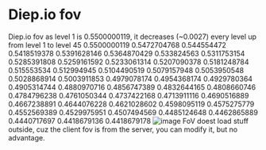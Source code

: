 # Diep.io fov 
Diep.io fov as level 1 is 0.5500000119, it decreases (~0.0027) every level up
from level 1 to level 45
0.5500000119
0.5472704768
0.544554472
0.5418519378
0.5391628146
0.5364870429
0.533824563
0.5311753154
0.5285391808
0.5259161592
0.5233061314
0.5207090378
0.5181248784
0.515553534
0.512994945
0.5104490519
0.5079157948
0.5053950548
0.5028868914
0.5003911853
0.4979078174
0.4954368174
0.4929780364
0.4905314744
0.4880970716
0.4856747389
0.4832644165
0.4808660746
0.4784796238
0.4761050344
0.4737422168
0.4713911116
0.4690516889
0.4667238891
0.4644076228
0.4621028602
0.4598095119
0.4575275779
0.4552569389
0.4529975951
0.4507494569
0.4485124648
0.4462865889
0.4440717697
0.4418679136
0.4418679178
![image](https://user-images.githubusercontent.com/105558405/168441715-ec78a960-e9d2-4968-aa8f-a647f2433789.png)
FoV doest load stuff outside, cuz the client fov is from the server, you can modify it, but no advantage.
